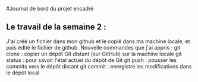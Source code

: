#Journal de bord du projet encadré
## Le travail de la semaine 2 : 
J'ai créé un fichier dans mon github et le copié dans ma machine locale, et puis édité le fichier de github.
Nouvelle commandes que j'ai appris : 
git clone : copier un dépôt Git distant (sur GitHub) sur la machine locale
git status : pour savoir l'état actuel du dépôt de Git
git push : pousser les commits vers le dépôt distant
git commit : enregistre les modifications dans le dépôt local

